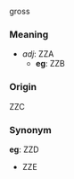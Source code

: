gross
### Meaning
+ _adj_: ZZA
    + __eg__: ZZB

### Origin

ZZC

### Synonym

__eg__: ZZD

+ ZZE


